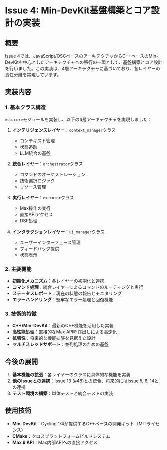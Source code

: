 # Issue 4: Min-DevKit基盤構築とコア設計の実装

## 概要

Issue 4では、JavaScript/OSCベースのアーキテクチャからC++ベースのMin-DevKitを中心としたアーキテクチャへの移行の一環として、基盤構築とコア設計を行いました。この実装は、4層アーキテクチャに基づいており、各レイヤーの責任分離を実現しています。

## 実装内容

### 1. 基本クラス構造

`mcp.core`モジュールを実装し、以下の4層アーキテクチャを実現しました：

1. **インテリジェンスレイヤー**：`context_manager`クラス
   - コンテキスト管理
   - 状態追跡
   - LLM統合の基盤

2. **統合レイヤー**：`orchestrator`クラス
   - コマンドのオーケストレーション
   - 技術選択ロジック
   - リソース管理

3. **実行レイヤー**：`executor`クラス
   - Max操作の実行
   - 直接APIアクセス
   - DSP処理

4. **インタラクションレイヤー**：`ui_manager`クラス
   - ユーザーインターフェース管理
   - フィードバック提供
   - 状態表示

### 2. 主要機能

- **初期化メカニズム**：各レイヤーの初期化と連携
- **コマンド処理**：統合レイヤーによるコマンドのルーティングと実行
- **ステータスレポート**：現在の状態の報告とモニタリング
- **エラーハンドリング**：堅牢なエラー処理と回復機能

### 3. 技術的特徴

- **C++/Min-DevKit**：最新のC++機能を活用した実装
- **高性能処理**：直接的なMax API呼び出しによる高速化
- **拡張性**：将来的な機能拡張を見据えた設計
- **マルチスレッドサポート**：並列処理のための基盤

## 今後の展開

1. **基本機能の拡張**：各レイヤーのクラスに具体的な機能を実装
2. **他のIssueとの連携**：Issue 13 (#48)との統合、将来的にはIssue 5, 6, 14との連携
3. **テスト環境の構築**：単体テストと統合テストの実装

## 使用技術

- **Min-DevKit**：Cycling '74が提供するC++ベースの開発キット（MITライセンス）
- **CMake**：クロスプラットフォームビルドシステム
- **Max 9 API**：Max内部APIへの直接アクセス

